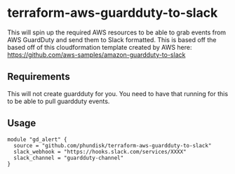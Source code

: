 # terraform-aws-guardduty-to-slack
This will spin up the required AWS resources to be able to grab events from AWS GuardDuty and send them to Slack formatted.  This is based off the based off of this cloudformation template created by AWS here: https://github.com/aws-samples/amazon-guardduty-to-slack

## Requirements
This will not create guardduty for you.  You need to have that running for this to be able to pull guardduty events.

## Usage
```
module "gd_alert" {
  source = "github.com/phundisk/terraform-aws-guardduty-to-slack"
  slack_webhook = "https://hooks.slack.com/services/XXXX"
  slack_channel = "guardduty-channel"
}
```

